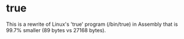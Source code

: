 true
===
This is a rewrite of Linux's 'true' program (/bin/true) in Assembly that is 99.7% smaller (89 bytes vs 27168 bytes).
